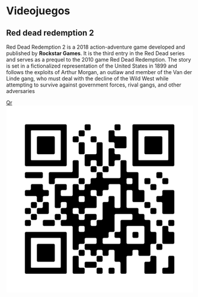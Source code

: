 # Videojuegos
## Red dead redemption 2
Red Dead Redemption 2 is a 2018 action-adventure game developed and published by **Rockstar Games**. It is the third entry in the Red Dead series and serves as a prequel to the 2010 game Red Dead Redemption. The story is set in a fictionalized representation of the United States in 1899 and follows the exploits of Arthur Morgan, an outlaw and member of the Van der Linde gang, who must deal with the decline of the Wild West while attempting to survive against government forces, rival gangs, and other adversaries

[Qr](https://github.com/kperegrin/Redes/blob/main/frame.png)
![Qr-Redes](https://github.com/kperegrin/Redes/blob/main/frame.png?raw=true)
